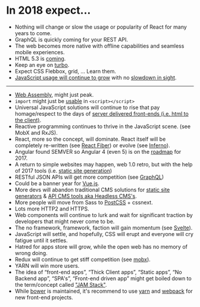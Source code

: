 # In 2018 expect...

* Nothing will change or slow the usage or popularity of React for many years to come.
* GraphQL is quickly coming for your REST API.
* The web becomes more native with offline capabilities and seamless mobile experiences.
* HTML 5.3 is [coming](https://www.w3.org/blog/2017/12/html-5-2-is-done-html-5-3-is-coming/).
* Keep an eye on [turbo](https://medium.com/@ericsimons/introducing-turbo-5x-faster-than-yarn-npm-and-runs-natively-in-browser-cc2c39715403).
* Expect CSS Flebbox, grid, ... Learn them.
* [JavaScript usage will continue to grow](https://insights.stackoverflow.com/survey/2017#technology-programming-languages) with no [slowdown in sight](https://insights.stackoverflow.com/survey/2017#technology-most-popular-languages-by-occupation).

***

* [Web Assembly](http://webassembly.org/), might just peak.
* `import` might just be [usable](https://github.com/tc39/proposal-dynamic-import#example) in `<script></script>`
* Universal JavaScript solutions will continue to rise that pay homage/respect to the days of [server delivered front-ends (i.e. html to the client)](https://github.com/zeit/next.js).
* Reactive programming continues to thrive in the JavaScript scene. (see MobX and RxJS).
* React, more so the concept, will dominate. React itself will be completely re-written (see [React Fiber](https://github.com/acdlite/react-fiber-architecture)) or evolve (see [Inferno](https://github.com/infernojs/inferno)).
* Angular found SEMVER so Angular 4 (even 5) is on the [roadmap](https://www.youtube.com/watch?v=aJIMoLgqU_o&feature=youtu.be&t=6m12s) for 2017.
* A return to simple websites may happen, web 1.0 retro, but with the help of 2017 tools (i.e. [static site generation](https://github.com/vigetlabs/blendid))
* RESTful JSON APIs will get more competition (see [GraphQL](http://graphql.org/))
* Could be a banner year for [Vue.js](https://vuejs.org/).
* More devs will abandon traditional CMS solutions for [static site generators](https://www.staticgen.com/) & [API CMS tools aka Headless CMS's](https://en.wikipedia.org/wiki/Headless_CMS).
* More people will move from Sass to [PostCSS](http://postcss.org/) + cssnext.
* Lots more HTTP2 and HTTPS.
* Web components will continue to lurk and wait for significant traction by developers that might never come to be.
* The no framework, framework, faction will gain momentum (see [Svelte](https://svelte.technology/blog/frameworks-without-the-framework)).
* JavaScript will settle, and hopefully, CSS will erupt and everyone will cry fatigue until it settles.
* Hatred for apps store will grow, while the open web has no memory of wrong doing.
* Redux will continue to get stiff competition (see [mobx](https://mobx.js.org/)).
* YARN will win more users.
* The idea of “front-end apps”, “Thick Client apps”, “Static apps”, “No Backend app”, “SPA's”, “Front-end driven app” might get boiled down to the term/concept called ["JAM Stack"](https://jamstack.org/).
* While [bower](https://bower.io/) is maintained, it's recommend to use [yarn](https://yarnpkg.com/) and [webpack](https://webpack.js.org/) for new front-end projects.
